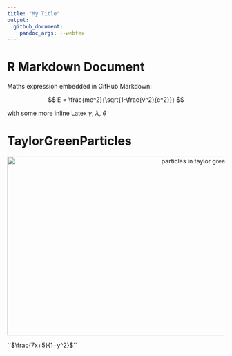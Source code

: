 ```yaml
---
title: "My Title"
output:
  github_document:
    pandoc_args: --webtex
---
```


# R Markdown Document

Maths expression embedded in GitHub Markdown:

$$
E = \frac{mc^2}{\sqrt{1-\frac{v^2}{c^2}}}
$$

with some more inline Latex $\gamma$, $\lambda$, $\theta$

# TaylorGreenParticles

<p align="center">
    <img src="https://github.com/hietwll/TaylorGreenParticles/raw/master/gif/tau_p_555.56.gif" width="900" height="412.5" alt="particles in taylor green vortex"/>
</p>
``$\frac{7x+5}{1+y^2}$``
